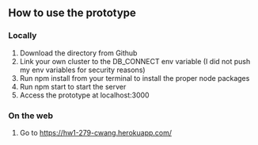 ## How to use the prototype
### Locally
1. Download the directory from Github
2. Link your own cluster to the DB_CONNECT env variable (I did not push my env variables for security reasons)
2. Run npm install from your terminal to install the proper node packages
3. Run npm start to start the server
4. Access the prototype at localhost:3000

### On the web
1. Go to https://hw1-279-cwang.herokuapp.com/
